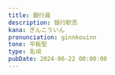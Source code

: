 ```yaml
---
title: 銀行員
description: 银行职员
kana: ぎんこういん
pronunciation: ginnkouinn
tone: 平板型
type: 名词
pubDate: 2024-06-22 00:00:00
---
```

